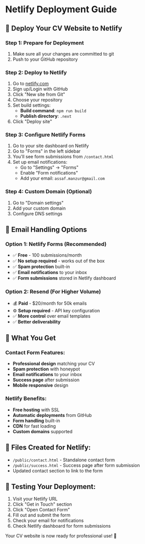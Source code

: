 # Netlify Deployment Guide

## 🚀 Deploy Your CV Website to Netlify

### Step 1: Prepare for Deployment
1. Make sure all your changes are committed to git
2. Push to your GitHub repository

### Step 2: Deploy to Netlify
1. Go to [netlify.com](https://netlify.com)
2. Sign up/Login with GitHub
3. Click "New site from Git"
4. Choose your repository
5. Set build settings:
   - **Build command**: `npm run build`
   - **Publish directory**: `.next`
6. Click "Deploy site"

### Step 3: Configure Netlify Forms
1. Go to your site dashboard on Netlify
2. Go to "Forms" in the left sidebar
3. You'll see form submissions from `/contact.html`
4. Set up email notifications:
   - Go to "Settings" → "Forms"
   - Enable "Form notifications"
   - Add your email: `assaf.manzur@gmail.com`

### Step 4: Custom Domain (Optional)
1. Go to "Domain settings"
2. Add your custom domain
3. Configure DNS settings

## 📧 Email Handling Options

### Option 1: Netlify Forms (Recommended)
- ✅ **Free** - 100 submissions/month
- ✅ **No setup required** - works out of the box
- ✅ **Spam protection** built-in
- ✅ **Email notifications** to your inbox
- ✅ **Form submissions** stored in Netlify dashboard

### Option 2: Resend (For Higher Volume)
- 💰 **Paid** - $20/month for 50k emails
- ⚙️ **Setup required** - API key configuration
- ✅ **More control** over email templates
- ✅ **Better deliverability**

## 🎯 What You Get

### Contact Form Features:
- **Professional design** matching your CV
- **Spam protection** with honeypot
- **Email notifications** to your inbox
- **Success page** after submission
- **Mobile responsive** design

### Netlify Benefits:
- **Free hosting** with SSL
- **Automatic deployments** from GitHub
- **Form handling** built-in
- **CDN** for fast loading
- **Custom domains** supported

## 🔧 Files Created for Netlify:
- `/public/contact.html` - Standalone contact form
- `/public/success.html` - Success page after form submission
- Updated contact section to link to the form

## 📱 Testing Your Deployment:
1. Visit your Netlify URL
2. Click "Get in Touch" section
3. Click "Open Contact Form"
4. Fill out and submit the form
5. Check your email for notifications
6. Check Netlify dashboard for form submissions

Your CV website is now ready for professional use! 🎉
